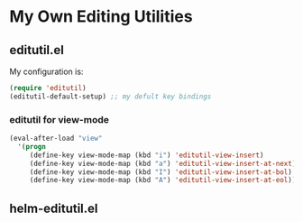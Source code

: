 # My Own Editing Utilities

## editutil.el

My configuration is:

```lisp
(require 'editutil)
(editutil-default-setup) ;; my defult key bindings
```

### editutil for view-mode

```lisp
(eval-after-load "view"
  '(progn
     (define-key view-mode-map (kbd "i") 'editutil-view-insert)
     (define-key view-mode-map (kbd "a") 'editutil-view-insert-at-next)
     (define-key view-mode-map (kbd "I") 'editutil-view-insert-at-bol)
     (define-key view-mode-map (kbd "A") 'editutil-view-insert-at-eol)))
```

## helm-editutil.el
